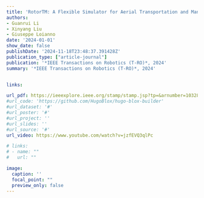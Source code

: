 ```yaml
---
title: 'RotorTM: A Flexible Simulator for Aerial Transportation and Manipulation'
authors:
- Guanrui Li
- Xinyang Liu
- Giuseppe Loianno
date: '2024-01-01'
show_date: false
publishDate: '2024-11-18T23:48:37.391428Z'
publication_type: ["article-journal"]
publication: '*IEEE Transactions on Robotics (T-RO)*, 2024'
summary: '*IEEE Transactions on Robotics (T-RO)*, 2024'


links:

url_pdf: https://ieeexplore.ieee.org/stamp/stamp.jsp?tp=&arnumber=10328685
#url_code: 'https://github.com/HugoBlox/hugo-blox-builder'
#url_dataset: '#'
#url_poster: '#'
#url_project: ''
#url_slides: ''
#url_source: '#'
url_video: https://www.youtube.com/watch?v=jzfEVQ3qlPc 

# links:
# - name: ""
#   url: ""

image:
  caption: ''
  focal_point: ""
  preview_only: false
---
```

